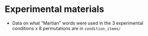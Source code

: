 # Experimental materials

* Data on what "Martian" words were used in the 3 experimental conditions x 8 permutations are in `condition_items/`

